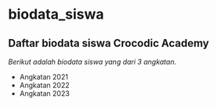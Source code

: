# biodata_siswa

Daftar biodata siswa Crocodic Academy
---
*Berikut adalah biodata siswa yang dari 3 angkatan.*
- Angkatan 2021
- Angkatan 2022
- Angkatan 2023
